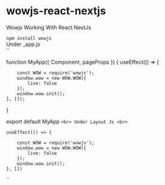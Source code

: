 # wowjs-react-nextjs
Wowjs Working With React NextJs

`` npm install wowjs ``
<br>
Under _app.js
<br>
``

function MyApp({ Component, pageProps }) {
    useEffect(() => {
        
        const WOW = require('wowjs');
        window.wow = new WOW.WOW({
            live: false
        });
        window.wow.init();
    }, []);
}

export default MyApp
``
<br>
Under Layout Js
<br>
``

    useEffect(() => {
        
        const WOW = require('wowjs');
        window.wow = new WOW.WOW({
            live: false
        });
        window.wow.init();
    }, [])
``
